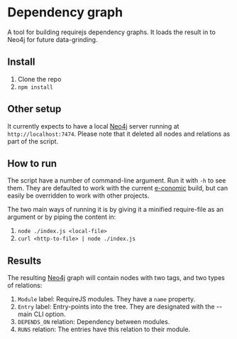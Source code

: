 # Dependency graph

A tool for building requirejs dependency graphs. It loads the result in to Neo4j
for future data-grinding.


## Install

1. Clone the repo
2. `npm install`


## Other setup

It currently expects to have a local [Neo4j][neo4j] server running at
`http://localhost:7474`. Please note that it deleted all nodes and relations as
part of the script.


## How to run

The script have a number of command-line argument. Run it with `-h` to see them.
They are defaulted to work with the current [e-conomic][e-conomic] build, but
can easily be overridden to work with other projects.

The two main ways of running it is by giving it a minified require-file as an
argument or by piping the content in:

1. `node ./index.js <local-file>`
2. `curl <http-to-file> | node ./index.js`


## Results

The resulting [Neo4j][neo4j] graph will contain nodes with two tags, and two
types of relations:

1. `Module` label: RequireJS modules. They have a `name` property.
2. `Entry` label: Entry-points into the tree. They are designated with the
   --main CLI option.
3. `DEPENDS_ON` relation: Dependency between modules.
4. `RUNS` relation: The entries have this relation to their module.


[neo4j]: http://neo4j.com
[e-conomic]: http://e-conomic.com
